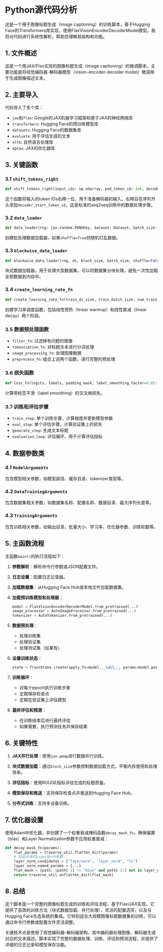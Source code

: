 # Python源代码分析

这是一个用于图像标题生成（image captioning）的训练脚本，基于Hugging Face的Transformers库实现，使用FlaxVisionEncoderDecoderModel模型。我将对代码进行系统性解析，帮助您理解其结构和功能。

## 1. 文件概述

这是一个用JAX/Flax实现的图像标题生成（image captioning）的微调脚本。主要功能是将视觉编码器-解码器模型（vision-encoder-decoder model）微调用于生成图像描述文本。

## 2. 主要导入

代码导入了多个库：
- `jax`和`flax`: Google的JAX机器学习框架和基于JAX的神经网络库
- `transformers`: Hugging Face的预训练模型库
- `datasets`: Hugging Face的数据集库
- `evaluate`: 用于评估生成的文本
- `nltk`: 自然语言处理库
- `optax`: JAX的优化器库

## 3. 关键函数

### 3.1 `shift_tokens_right`
```python
def shift_tokens_right(input_ids: np.ndarray, pad_token_id: int, decoder_start_token_id: int) -> np.ndarray:
```
这个函数将输入的token IDs右移一位，用于准备解码器的输入。右移后在序列开头添加`decoder_start_token_id`，这是标准的seq2seq训练中的数据处理步骤。

### 3.2 `data_loader`
```python
def data_loader(rng: jax.random.PRNGKey, dataset: Dataset, batch_size: int, shuffle: bool = False):
```
创建批处理数据加载器，如果`shuffle=True`则随机打乱数据。

### 3.3 `blockwise_data_loader`
```python
def blockwise_data_loader(rng, ds, block_size, batch_size, shuffle=False, keep_in_memory=False, split=""):
```
块式数据加载器，用于处理大型数据集。可以将数据集分块处理，避免一次性加载全部数据到内存中。

### 3.4 `create_learning_rate_fn`
```python
def create_learning_rate_fn(train_ds_size, train_batch_size, num_train_epochs, num_warmup_steps, learning_rate):
```
创建学习率调度函数，包括线性预热（linear warmup）和线性衰减（linear decay）两个阶段。

### 3.5 数据预处理函数
- `filter_fn`: 过滤掉有问题的图像
- `tokenization_fn`: 对标题文本进行分词处理
- `image_processing_fn`: 处理图像数据
- `preprocess_fn`: 组合上述两个函数，进行完整的预处理

### 3.6 损失函数
```python
def loss_fn(logits, labels, padding_mask, label_smoothing_factor=0.0):
```
计算带标签平滑（label smoothing）的交叉熵损失。

### 3.7 训练和评估步骤
- `train_step`: 单个训练步骤，计算梯度并更新模型参数
- `eval_step`: 单个评估步骤，计算验证集上的损失
- `generate_step`: 生成文本标题
- `evaluation_loop`: 评估循环，用于计算评估指标

## 4. 数据参数类

### 4.1 `ModelArguments`
包含模型相关参数，如模型路径、缓存目录、tokenizer类型等。

### 4.2 `DataTrainingArguments`
包含数据集相关参数，如数据集名称、配置名称、数据目录、最大序列长度等。

### 4.3 `TrainingArguments`
包含训练相关参数，如输出目录、批量大小、学习率、优化器参数、训练轮数等。

## 5. 主函数流程

主函数`main()`的执行流程如下：

1. **参数解析**：解析命令行参数或JSON配置文件。

2. **日志设置**：配置日志记录器。

3. **加载数据集**：从Hugging Face Hub或本地文件加载数据集。

4. **加载预训练模型和处理器**：
   ```python
   model = FlaxVisionEncoderDecoderModel.from_pretrained(...)
   image_processor = AutoImageProcessor.from_pretrained(...)
   tokenizer = AutoTokenizer.from_pretrained(...)
   ```

5. **数据预处理**：
   - 处理训练集
   - 处理验证集
   - 处理测试集（如果有）

6. **设置训练状态**：
   ```python
   state = TrainState.create(apply_fn=model.__call__, params=model.params, tx=adamw, dropout_rng=dropout_rng)
   ```

7. **训练循环**：
   - 对每个epoch执行训练步骤
   - 定期保存检查点
   - 定期在验证集上评估模型

8. **最终评估和预测**：
   - 在训练结束后进行最终评估
   - 如果需要，执行预测任务并保存结果

## 6. 关键特性

1. **JAX并行处理**：使用`jax.pmap`进行数据并行训练。

2. **块式数据加载**：通过`block_size`参数控制数据加载方式，平衡内存使用和处理效率。

3. **评估指标**：使用ROUGE指标评估生成的标题质量。

4. **模型保存和推送**：支持保存检查点并推送到Hugging Face Hub。

5. **分布式训练**：支持多设备训练。

## 7. 优化器设置

使用AdamW优化器，并创建了一个权重衰减掩码函数`decay_mask_fn`，确保偏置（bias）和Layer Normalization参数不应用权重衰减：

```python
def decay_mask_fn(params):
    flat_params = traverse_util.flatten_dict(params)
    # 找出所有的LayerNorm参数
    layer_norm_candidates = ["layernorm", "layer_norm", "ln"]
    layer_norm_named_params = {...}
    flat_mask = {path: (path[-1] != "bias" and path[-2:] not in layer_norm_named_params) for path in flat_params}
    return traverse_util.unflatten_dict(flat_mask)
```

## 8. 总结

这个脚本是一个完整的图像标题生成的训练和评估流程，基于Flax/JAX实现。它提供了高效的训练方法（块式数据加载、并行处理），灵活的配置选项，以及与Hugging Face生态系统的集成。它特别适合大规模图像标题数据集的训练，可以通过命令行参数或配置文件灵活调整。

关键技术点是使用了视觉编码器-解码器架构，其中编码器处理图像，解码器生成对应的文本描述。脚本实现了完整的数据处理、训练、评估和预测流程，并提供了详细的日志记录和模型保存功能。